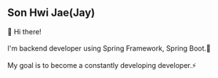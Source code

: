 ## Son Hwi Jae(Jay)

👋 Hi there!<br/> <br/>
I'm backend developer using Spring Framework, Spring Boot.🌱<br/><br/>
My goal is to become a constantly developing developer.⚡<br/><br/>






